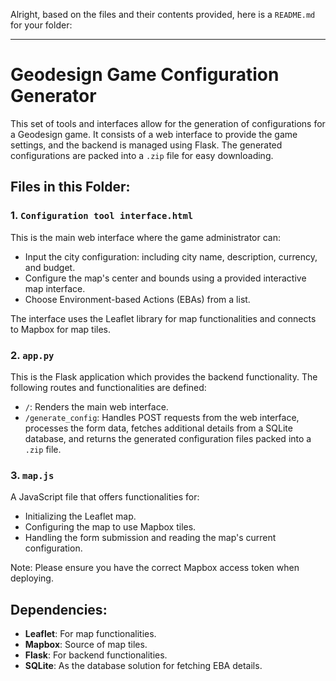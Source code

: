 Alright, based on the files and their contents provided, here is a `README.md` for your folder:

---

# Geodesign Game Configuration Generator

This set of tools and interfaces allow for the generation of configurations for a Geodesign game. It consists of a web interface to provide the game settings, and the backend is managed using Flask. The generated configurations are packed into a `.zip` file for easy downloading.

## Files in this Folder:

### 1. `Configuration tool interface.html`

This is the main web interface where the game administrator can:

- Input the city configuration: including city name, description, currency, and budget.
- Configure the map's center and bounds using a provided interactive map interface.
- Choose Environment-based Actions (EBAs) from a list.

The interface uses the Leaflet library for map functionalities and connects to Mapbox for map tiles. 

### 2. `app.py`

This is the Flask application which provides the backend functionality. The following routes and functionalities are defined:

- `/`: Renders the main web interface.
- `/generate_config`: Handles POST requests from the web interface, processes the form data, fetches additional details from a SQLite database, and returns the generated configuration files packed into a `.zip` file.

### 3. `map.js`

A JavaScript file that offers functionalities for:

- Initializing the Leaflet map.
- Configuring the map to use Mapbox tiles.
- Handling the form submission and reading the map's current configuration.

Note: Please ensure you have the correct Mapbox access token when deploying.

## Dependencies:

- **Leaflet**: For map functionalities.
- **Mapbox**: Source of map tiles.
- **Flask**: For backend functionalities.
- **SQLite**: As the database solution for fetching EBA details.
